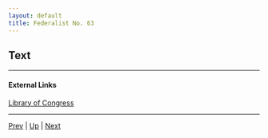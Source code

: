 ```yaml
---
layout: default
title: Federalist No. 63
---
```


## Text

---
#### External Links
[Library of Congress]()

---

[Prev](62.md) | [Up](README.md) | [Next](64.md)

